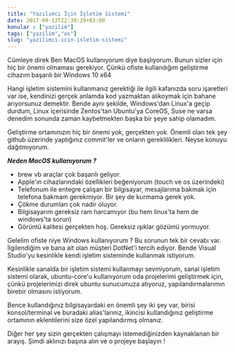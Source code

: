 ```yaml
---
title: "Yazılımcı İçin İşletim Sistemi"
date: 2017-09-13T22:39:29+03:00
konular : ["yazilim"]
tags: ["yazilim","os"]
slug: "yazilimci-icin-isletim-sistemi"
---
```


Cümleye direk Ben MacOS kullanıyorum diye başlıyorum. Bunun sizler için hiç bir önemi olmaması gerekiyor. Çünkü ofiste kullandığım geliştirme cihazım başarılı bir Windows 10 x64

Hangi işletim sistemini kullanmanız gerektiği ile ilgili kafanızda soru işaretleri var ise, kendinizi gerçek anlamda kod yazmaktan alıkoymak için bahane arıyorsunuz demektir. Bende aynı şekilde, Windows'dan Linux'a geçip durdum, Linux içerisinde Zentos'tan Ubuntu'ya CoreOS, Suse ne varsa denedim sonunda zaman kaybetmekten başka bir şeye sahip olamadım.

Geliştirme ortamınızın hiç bir önemi yok, gerçekten yok. Önemli olan tek şey github üzerinde yaptığınız commit'ler ve onların gereklilikleri. Neyse konuyu dağıtmıyorum.

***Neden MacOS kullanıyorum ?***

- brew vb araçlar çok başarılı geliyor.
- Apple'ın cihazlarındaki özellikleri beğeniyorum (touch ve os üzerindeki)
- Telefonum ile entegre çalışan bir bilgisayar, mesajlarıma bakmak için telefona bakmam gerekmiyor. Bir şey de kurmama gerek yok. 
- Çökme durumları çok nadir oluyor.
- Bilgisayarım gereksiz ram harcamıyor (bu hem linux'ta hem de windows'ta sorun)
- Görüntü kalitesi gerçekten hoş. Gereksiz ışıklar gözümü yormuyor.

Gelelim ofiste niye Windows kullanıyorum ? Bu sorunun tek bir cevabı var. İlgilendiğim ve bana ait olan müşteri DotNet'i tercih ediyor. Bende Visual Studio'yu kesinlikle kendi işletim sisteminde kullanmak istiyorum. 

Kesinlikle sanalda bir işletim sistemi kullanmayı sevmiyorum, sanal işletim sistemi olarak, ubuntu-core'u kullanıyorum oda projelerimi geliştirmek için, çünkü projelerimizi direk ubuntu sunucumuza atıyoruz, yapılandırmalarımın birebir olmasını istiyorum.

Bence kullandığınız bilgisayardaki en önemli şey iki şey var, birisi  konsol/terminal ve buradaki alias'larınız, ikincisi
 kullandığınız geliştirme ortamının eklentilerini size özel yapılandırmış olmanız.

Diğer her şey sizin gerçekten çalışmayı istemediğinizden kaynaklanan bir arayış. Şimdi aklınızı başına alın ve o projeye başlayın !